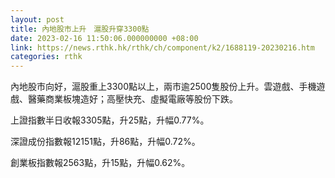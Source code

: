 ```yaml
---
layout: post
title: 內地股市上升　滬股升穿3300點
date: 2023-02-16 11:50:06.000000000 +08:00
link: https://news.rthk.hk/rthk/ch/component/k2/1688119-20230216.htm
categories: rthk
---
```


內地股市向好，滬股重上3300點以上，兩市逾2500隻股份上升。雲遊戲、手機遊戲、醫藥商業板塊造好；高壓快充、虛擬電廠等股份下跌。

上證指數半日收報3305點，升25點，升幅0.77%。

深證成份指數報12151點，升86點，升幅0.72%。

創業板指數報2563點，升15點，升幅0.62%。
